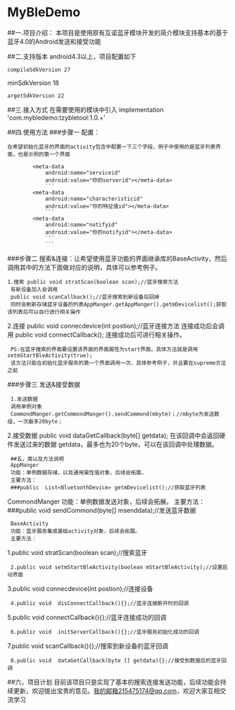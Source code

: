 # MyBleDemo
##一.项目介绍：
本项目是使用原有互诺蓝牙模块开发的简介模块支持基本的基于蓝牙4.0的Android发送和接受功能

##二.支持版本
android4.3以上，项目配置如下
```
compileSdkVersion 27
```
minSdkVersion 18
```
argetSdkVersion 22
```

##三.接入方式
在需要使用的模块中引入
implementation 'com.mybledemo:tzybletool:1.0.+'

##四.使用方法
###步骤一 配置：
```
在希望初始化蓝牙的界面的activity包含中配置一下三个字段，例子中使用的是蓝牙列表界面，也是示例的第一个界面
```
            <meta-data
                android:name="serviceid"
                android:value="你的serverid"></meta-data>
                ```
            <meta-data
                android:name="characteristicid"
                android:value="你的特征值id"></meta-data>
                ```
            <meta-data
                android:name="notifyid"
                android:value="你的notifyid"></meta-data>
                ```
                ```

###步骤二 搜索&连接：让希望使用蓝牙功能的界面继承库的BaseActivity，然后调用其中的方法下面做对应的说明，具体可以参考例子。
```
1.搜索 public void stratScan(boolean scan);//蓝牙搜索方法
 有新设备加入会调用 
 public void scanCallback();//蓝牙搜索到新设备后回掉
 同时会刷新存储蓝牙设备的列表AppManger.getAppManger().getmDevicelist();获取该列表后可以自行进行相关操作
```
2.连接 public void connecdevice(int postion);//蓝牙连接方法
 连接成功后会调用 
 public void connectCallback();
 连接成功后可进行相关操作。
```
 PS:在蓝牙搜索的界面要设置该界面的界面属性为start界面，具体方法就是调用 setmStartBleActivity(true);
 该方法只能在初始化蓝牙服务的第一个界面调用一次，具体参考例子，并且要在supreme方法之前
```
###步骤三 发送&接受数据
```
 1.发送数据
 调用单例对象
 CommondManger.getCommondManger().sendCommond(mbyte)；//mbyte为发送数组，一次最多20byte；
```
 2.接受数据
 public void dataGetCallback(byte[] getdata);
 在该回调中会返回硬件发送过来的数据 getdata，最多也为20个byte，可以在该回调中处理数据。
```
 ##五，类以及方法说明
 AppManger 
 功能：单例数据存储，以及通用属性值对象，后续会拓展。
 主要方法： 
 ###public  List<BluetoothDevice> getmDevicelist();//获取蓝牙列表
```
 CommondManger 
 功能：单例数据发送对象，后续会拓展。
 主要方法：
 ###public void sendCommond(byte[] msenddata);//发送蓝牙数据
```
 BaseActivity 
 功能：蓝牙服务集成基础activity对象，后续会拓展。
 主要方法： 
 ```
 1.public void stratScan(boolean scan);//搜索蓝牙
```
 2.public void setmStartBleActivity(boolean mStartBleActivity);//设置启动界面
```
 3.public void connecdevice(int postion);//连接设备
```
 4.public void  disConnectCallback(){};//蓝牙连接断开时的回调
```
 5.public void  connectCallback(){};//蓝牙连接成功的回调
```
 6.public void  initServerCallback(){};//蓝牙服务初始化成功的回调
```
 7.public void  scanCallback(){};//搜索到新设备的蓝牙回调
```
 8.public void  dataGetCallback(byte [] getdata){};//接受到数据后的蓝牙回调
```
 ##六，项目计划
 目前该项目只是实现了基本的搜索连接发送功能，后续功能会持续更新，欢迎提出宝贵的意见。我的邮箱215475174@qq.com，欢迎大家互相交流学习









